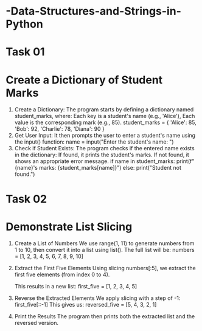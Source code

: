 # -Data-Structures-and-Strings-in-Python
# Task 01
# Create a Dictionary of Student Marks
1) Create a Dictionary:
     The program starts by defining a dictionary named student_marks, where:
       Each key is a student's name (e.g., 'Alice'),
       Each value is the corresponding mark (e.g., 85).
       student_marks = {
        'Alice': 85,
        'Bob': 92,
        'Charlie': 78,
        'Diana': 90
       }
2) Get User Input:
     It then prompts the user to enter a student's name using the input() function:
     name = input("Enter the student's name: ")
3) Check if Student Exists:
     The program checks if the entered name exists in the dictionary:
      If found, it prints the student's marks.
      If not found, it shows an appropriate error message.
       if name in student_marks:
          print(f"{name}'s marks: {student_marks[name]}")
       else:
          print("Student not found.")
# Task 02
# Demonstrate List Slicing 
1) Create a List of Numbers
    We use range(1, 11) to generate numbers from 1 to 10, then convert it into a list using list().
     The full list will be:
     numbers = [1, 2, 3, 4, 5, 6, 7, 8, 9, 10]
2) Extract the First Five Elements
    Using slicing numbers[:5], we extract the first five elements (from index 0 to 4).

   This results in a new list:
   first_five = [1, 2, 3, 4, 5]
3) Reverse the Extracted Elements
   We apply slicing with a step of -1: first_five[::-1]
    This gives us:
    reversed_five = [5, 4, 3, 2, 1]
4) Print the Results
   The program then prints both the extracted list and the reversed version.
